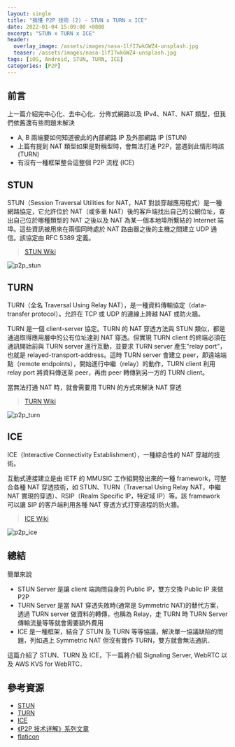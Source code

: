 ```yaml
---
layout: single
title: "搞懂 P2P 技術 (2) - STUN x TURN x ICE"
date: 2022-01-04 15:09:00 +0800
excerpt: "STUN x TURN x ICE"
header:
  overlay_image: /assets/images/nasa-1lfI7wkGWZ4-unsplash.jpg
  teaser: /assets/images/nasa-1lfI7wkGWZ4-unsplash.jpg
tags: [iOS, Android, STUN, TURN, ICE]
categories: [P2P]
---
```


## 前言

上一篇介紹完中心化、去中心化、分佈式網路以及 IPv4、NAT、NAT 類型，但我們依舊還有些問題未解決

- A, B 兩端要如何知道彼此的內部網路 IP 及外部網路 IP (STUN)
- 上篇有提到 NAT 類型如果是對稱型時，會無法打通 P2P，當遇到此情形時該 (TURN)
- 有沒有一種框架整合這整個 P2P 流程 (ICE)

## STUN

STUN（Session Traversal Utilities for NAT，NAT 對談穿越應用程式）是一種網路協定，它允許位於 NAT（或多重 NAT）後的客戶端找出自己的公網位址，查出自己位於哪種類型的 NAT 之後以及 NAT 為某一個本地埠所繫結的 Internet 端埠。這些資訊被用來在兩個同時處於 NAT 路由器之後的主機之間建立 UDP 通信。該協定由 RFC 5389 定義。

> [STUN Wiki](https://zh.wikipedia.org/wiki/STUN)

![p2p_stun](/blog/assets/images/p2p_stun.png)

## TURN

TURN（全名 Traversal Using Relay NAT），是一種資料傳輸協定（data-transfer protocol）。允許在 TCP 或 UDP 的連線上跨越 NAT 或防火牆。

TURN 是一個 client-server 協定。TURN 的 NAT 穿透方法與 STUN 類似，都是通過取得應用層中的公有位址達到 NAT 穿透。但實現 TURN client 的終端必須在通訊開始前與 TURN server 進行互動，並要求 TURN server 產生"relay port"，也就是 relayed-transport-address。這時 TURN server 會建立 peer，即遠端端點（remote endpoints），開始進行中繼（relay）的動作，TURN client 利用 relay port 將資料傳送至 peer，再由 peer 轉傳到另一方的 TURN client。

當無法打通 NAT 時，就會需要用 TURN 的方式來解決 NAT 穿透

> [TURN Wiki](https://zh.wikipedia.org/wiki/TURN)

![p2p_turn](/blog/assets/images/p2p_turn.png)

## ICE

ICE（Interactive Connectivity Establishment），一種綜合性的 NAT 穿越的技術。

互動式連接建立是由 IETF 的 MMUSIC 工作組開發出來的一種 framework，可整合各種 NAT 穿透技術，如 STUN、TURN（Traversal Using Relay NAT，中繼 NAT 實現的穿透）、RSIP（Realm Specific IP，特定域 IP）等。該 framework 可以讓 SIP 的客戶端利用各種 NAT 穿透方式打穿遠程的防火牆。

> [ICE Wiki](https://zh.wikipedia.org/wiki/%E4%BA%92%E5%8B%95%E5%BC%8F%E9%80%A3%E6%8E%A5%E5%BB%BA%E7%AB%8B)

![p2p_ice](/blog/assets/images/p2p_ice.png)

## 總結

簡單來說

- STUN Server 是讓 client 端詢問自身的 Public IP，雙方交換 Public IP 來做 P2P
- TURN Server 是當 NAT 穿透失敗時(通常是 Symmetric NAT)的替代方案，透過 TURN server 做資料的轉傳，也稱為 Relay，走 TURN 時 TURN Server 傳輸流量等等就會需要額外費用
- ICE 是一種框架，結合了 STUN 及 TURN 等等協議，解決單一協議缺陷的問題，列如遇上 Symmetric NAT 但沒有實作 TURN，雙方就會無法通訊．

這篇介紹了 STUN、TURN 及 ICE，下一篇將介紹 Signaling Server, WebRTC 以及 AWS KVS for WebRTC．

## 參考資源

- [STUN](https://zh.wikipedia.org/wiki/STUN)
- [TURN](https://zh.wikipedia.org/wiki/TURN)
- [ICE](https://zh.wikipedia.org/wiki/%E4%BA%92%E5%8B%95%E5%BC%8F%E9%80%A3%E6%8E%A5%E5%BB%BA%E7%AB%8B)
- [《P2P 技术详解》系列文章](http://www.52im.net/thread-50-1-1.html)
- [flaticon](https://www.flaticon.com/)
